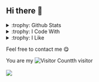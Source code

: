 ## Hi there 👋
<details>
<summary>:trophy: Github Stats</summary>
<div align="center">
  <table style="width:100%;">
    <tr>
      <td align="center">
       <img src="https://github-readme-stats-git-masterrstaa-rickstaa.vercel.app/api?username=huangyukun26&show_icons=true&include_all_commits=true&&rank_icon=github" />
      </td>
      <td align="center">
        <img height='200' src="https://github-readme-stats.vercel.app/api/top-langs/?username=huangyukun26&layout=compact" />
      </td>
    </tr>
    <tr>
      <td colspan="2" align="center">
        <img height="220" src="https://github-readme-activity-graph.vercel.app/graph?username=huangyukun26&theme=github-compact&hide_border=true&area=true" />
      </td>
    </tr>
  </table>
</div>
</details>

<details>
<summary>:trophy: I Code With</summary>
  
![HTML5](https://img.shields.io/badge/HTML5-E34F26?style=for-the-badge&logo=html5&logoColor=white) 
![Python](https://img.shields.io/badge/Python-FFD43B?style=for-the-badge&logo=python&logoColor=blue)
![LATEX](https://img.shields.io/badge/LaTeX-47A141?style=for-the-badge&logo=LaTeX&logoColor=white)
![CSS3](https://img.shields.io/badge/CSS3-1572B6?style=for-the-badge&logo=css3&logoColor=white)
![C](https://img.shields.io/badge/C-00599C?style=for-the-badge&logo=c&logoColor=white)
![C++](https://img.shields.io/badge/C%2B%2B-00599C?style=for-the-badge&logo=c%2B%2B&logoColor=white)
![JavaScript](https://img.shields.io/badge/JavaScript-323330?style=for-the-badge&logo=javascript&logoColor=F7DF1E)
![MarkDown](https://img.shields.io/badge/Markdown-000000?style=for-the-badge&logo=markdown&logoColor=white)

![Redis](https://img.shields.io/badge/redis-%23DD0031.svg?&style=for-the-badge&logo=redis&logoColor=white)
![MongoDB](https://img.shields.io/badge/MongoDB-4EA94B?style=for-the-badge&logo=mongodb&logoColor=white)
![NEO4J](https://img.shields.io/badge/Neo4j-018bff?style=for-the-badge&logo=neo4j&logoColor=white)
![MySQL](https://img.shields.io/badge/MySQL-005C84?style=for-the-badge&logo=mysql&logoColor=white)


![Apache](https://img.shields.io/badge/Apache-D22128?style=for-the-badge&logo=Apache&logoColor=white)
![postman](https://img.shields.io/badge/Postman-FF6C37?style=for-the-badge&logo=Postman&logoColor=white)
![QT](https://img.shields.io/badge/Qt-41CD52?style=for-the-badge&logo=qt&logoColor=white)
![conda](https://img.shields.io/badge/conda-342B029.svg?&style=for-the-badge&logo=anaconda&logoColor=white)
![NGINX](https://img.shields.io/badge/Nginx-009639?style=for-the-badge&logo=nginx&logoColor=white)
![Docker](https://img.shields.io/badge/Docker-2CA5E0?style=for-the-badge&logo=docker&logoColor=white)
![Cmake](https://img.shields.io/badge/CMake-064F8C?style=for-the-badge&logo=cmake&logoColor=white)



![NodeJs](https://img.shields.io/badge/Node%20js-339933?style=for-the-badge&logo=nodedotjs&logoColor=white)
![ant design](https://img.shields.io/badge/Ant%20Design-1890FF?style=for-the-badge&logo=antdesign&logoColor=white)
![axios](https://img.shields.io/badge/axios-671ddf?&style=for-the-badge&logo=axios&logoColor=white)
![Vue](https://img.shields.io/badge/Vue%20js-35495E?style=for-the-badge&logo=vuedotjs&logoColor=4FC08D)
![Django](https://img.shields.io/badge/Django-092E20?style=for-the-badge&logo=django&logoColor=green)
![react](https://img.shields.io/badge/React-20232A?style=for-the-badge&logo=react&logoColor=61DAFB)
![express](https://img.shields.io/badge/Express%20js-000000?style=for-the-badge&logo=express&logoColor=white)


![OpenCV](https://img.shields.io/badge/OpenCV-27338e?style=for-the-badge&logo=OpenCV&logoColor=white)
![OpenGL](https://img.shields.io/badge/OpenGL-FFFFFF?style=for-the-badge&logo=opengl)

Lie to you, how could I know so much, just want to show off these badges


</details>

<details>
<summary>:trophy: I Like</summary>
  
######  I Like Eat 🍔 Food

![KFC](https://img.shields.io/badge/KFC-F40027?style=for-the-badge&logo=kfc&logoColor=white)
![BK](https://img.shields.io/badge/Burger%20King-D62300?style=for-the-badge&logo=Burger%20King&logoColor=white)
![MC](https://img.shields.io/badge/McDonald's-FBC817?style=for-the-badge&logo=McDonald's&logoColor=white)

######  🎮Games You Can Play With Me On  

![sw](https://img.shields.io/badge/Nintendo_Switch-E60012?style=for-the-badge&logo=nintendo-switch&logoColor=white)
![origin](https://img.shields.io/badge/Origin-F56C2D?style=for-the-badge&logo=origin&logoColor=white)
![xbox](https://img.shields.io/badge/Xbox-107C10?style=for-the-badge&logo=xbox&logoColor=white)
![ps](https://img.shields.io/badge/PlayStation-003791?style=for-the-badge&logo=playstation&logoColor=white)
![eg](https://img.shields.io/badge/Epic%20Games-313131?style=for-the-badge&logo=Epic%20Games&logoColor=white)

</details>



Feel free to contact me :yum:  

You are my ![Visitor Count](https://profile-counter.glitch.me/huangyukun26/count.svg)th visitor
<br><br>
<a href="mailto:huangyukun@bjfu.edu.cn"><img src="https://img.shields.io/badge/Email-huangyukun%40bjfu.edu.cn-green"></a>

